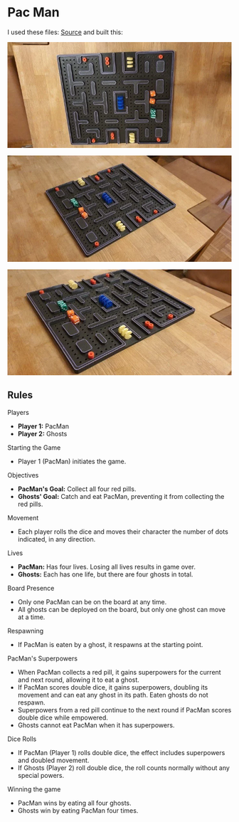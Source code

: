 # Pac Man

I used these files: [Source](https://www.thingiverse.com/thing:5396911) and built this:

![Pac Man](_pacman1.webp)

![Pac Man](_pacman2.webp)

![Pac Man](_pacman3.webp)

## Rules

Players

- **Player 1:** PacMan
- **Player 2:** Ghosts

Starting the Game

- Player 1 (PacMan) initiates the game.

Objectives

- **PacMan's Goal:** Collect all four red pills.
- **Ghosts' Goal:** Catch and eat PacMan, preventing it from collecting the red pills.

Movement

- Each player rolls the dice and moves their character the number of dots indicated, in any direction.

Lives

- **PacMan:** Has four lives. Losing all lives results in game over.
- **Ghosts:** Each has one life, but there are four ghosts in total.

Board Presence

- Only one PacMan can be on the board at any time.
- All ghosts can be deployed on the board, but only one ghost can move at a time.

Respawning

- If PacMan is eaten by a ghost, it respawns at the starting point.

PacMan's Superpowers

- When PacMan collects a red pill, it gains superpowers for the current and next round, allowing it to eat a ghost.
- If PacMan scores double dice, it gains superpowers, doubling its movement and can eat any ghost in its path. Eaten ghosts do not respawn.
- Superpowers from a red pill continue to the next round if PacMan scores double dice while empowered.
- Ghosts cannot eat PacMan when it has superpowers.

Dice Rolls

- If PacMan (Player 1) rolls double dice, the effect includes superpowers and doubled movement.
- If Ghosts (Player 2) roll double dice, the roll counts normally without any special powers.

Winning the game

- PacMan wins by eating all four ghosts.
- Ghosts win by eating PacMan four times.
